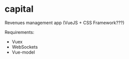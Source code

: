 # capital
Revenues management app (VueJS + CSS Framework???)

Requirements:
- Vuex
- WebSockets
- Vue-model
